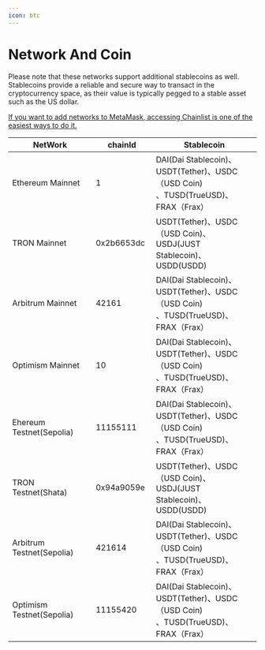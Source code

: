 ```yaml
---
icon: btc
---
```


# Network And Coin

Please note that these networks support additional stablecoins as well. Stablecoins provide a reliable and secure way to transact in the cryptocurrency space, as their value is typically pegged to a stable asset such as the US dollar.



[If you want to add networks to MetaMask, accessing Chainlist is one of the easiest ways to do it.](https://support.metamask.io/hc/en-us/articles/360058992772-Add-a-network-using-Chainlist)

<table><thead><tr><th width="243">NetWork</th><th width="125.3636474609375">chainId</th><th width="368.7271728515625">Stablecoin</th></tr></thead><tbody><tr><td>Ethereum Mainnet</td><td>1</td><td>DAI(Dai Stablecoin)、USDT(Tether)、USDC（USD Coin)<br>、TUSD(TrueUSD)、FRAX（Frax）</td></tr><tr><td>TRON Mainnet</td><td>0x2b6653dc</td><td>USDT(Tether)、USDC（USD Coin)、USDJ(JUST Stablecoin)、USDD(USDD)</td></tr><tr><td>Arbitrum Mainnet</td><td>42161</td><td>DAI(Dai Stablecoin)、USDT(Tether)、USDC（USD Coin)<br>、TUSD(TrueUSD)、FRAX（Frax）</td></tr><tr><td>Optimism Mainnet</td><td>10</td><td>DAI(Dai Stablecoin)、USDT(Tether)、USDC（USD Coin)<br>、TUSD(TrueUSD)、FRAX（Frax）</td></tr><tr><td>Ehereum Testnet(Sepolia)</td><td>11155111</td><td>DAI(Dai Stablecoin)、USDT(Tether)、USDC（USD Coin)<br>、TUSD(TrueUSD)、FRAX（Frax）</td></tr><tr><td>TRON Testnet(Shata)</td><td>0x94a9059e</td><td>USDT(Tether)、USDC（USD Coin)、USDJ(JUST Stablecoin)、USDD(USDD)</td></tr><tr><td>Arbitrum Testnet(Sepolia)</td><td>421614</td><td>DAI(Dai Stablecoin)、USDT(Tether)、USDC（USD Coin)<br>、TUSD(TrueUSD)、FRAX（Frax）</td></tr><tr><td>Optimism Testnet(Sepolia)</td><td>11155420</td><td>DAI(Dai Stablecoin)、USDT(Tether)、USDC（USD Coin)<br>、TUSD(TrueUSD)、FRAX（Frax）</td></tr></tbody></table>

